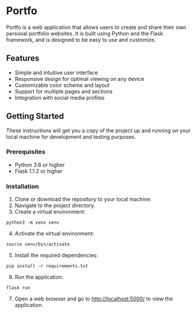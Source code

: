 <h1>Portfo</h1>

<p>Portfo is a web application that allows users to create and share their own personal portfolio websites. It is built using Python and the Flask framework, and is designed to be easy to use and customize.</p>

<h2>Features</h2>

<ul>
  <li>Simple and intuitive user interface</li>
  <li>Responsive design for optimal viewing on any device</li>
  <li>Customizable color scheme and layout</li>
  <li>Support for multiple pages and sections</li>
  <li>Integration with social media profiles</li>
</ul>

<h2>Getting Started</h2>

<p>These instructions will get you a copy of the project up and running on your local machine for development and testing purposes.</p>

<h3>Prerequisites</h3>

<ul>
  <li>Python 3.6 or higher</li>
  <li>Flask 1.1.2 or higher</li>
</ul>

<h3>Installation</h3>

<ol>
  <li>Clone or download the repository to your local machine.</li>
  <li>Navigate to the project directory.</li>
  <li>Create a virtual environment:</li>
</ol>

<pre>
<code>python3 -m venv venv</code>
</pre>

<ol start="4">
  <li>Activate the virtual environment:</li>
</ol>

<pre>
<code>source venv/bin/activate</code>
</pre>

<ol start="5">
  <li>Install the required dependencies:</li>
</ol
<pre>
<code>pip install -r requirements.txt</code>
</pre>

<ol start="6">
  <li>Run the application:</li>
</ol>

<pre>
<code>flask run</code>
</pre>

<ol start="7">
  <li>Open a web browser and go to <a href="http://localhost:5000/">http://localhost:5000/</a> to view the application.</li>
</ol>
